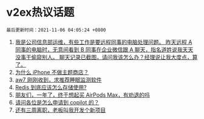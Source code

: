 # v2ex热议话题

`最后更新时间：2021-11-06 04:05:24 +0800`

1. [我是公司信息部运维，有些工作是要远程同事的电脑处理问题。
昨天远程 A 同事的电脑时，无意间看到 B 同事在企业微信跟 A 聊天，指名道姓说我天天没事干偷窥别人。
聊天记录已截图，请问我该怎么办？经理说让我大度点，算了。](https://www.v2ex.com/t/813228)
1. [为什么 iPhone 不做主题商店？](https://www.v2ex.com/t/813186)
1. [aw7 刚刚收到，求推荐睡眠监测软件](https://www.v2ex.com/t/813235)
1. [Redis 到底应该怎么存储使用?](https://www.v2ex.com/t/813275)
1. [朋友们，一年了，终于想起买 AirPods Max，有劝退的吗](https://www.v2ex.com/t/813277)
1. [请问各位是怎么申请到 copilot 的？](https://www.v2ex.com/t/813188)
1. [还有三周离职，老板叫我开发个新项目](https://www.v2ex.com/t/813262)

